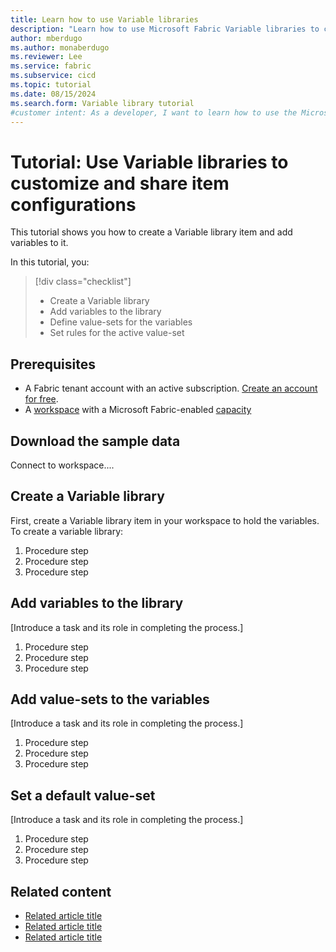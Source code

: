 ```yaml
---
title: Learn how to use Variable libraries
description: "Learn how to use Microsoft Fabric Variable libraries to customize and share item configurations in a workspace."
author: mberdugo
ms.author: monaberdugo
ms.reviewer: Lee
ms.service: fabric
ms.subservice: cicd
ms.topic: tutorial
ms.date: 08/15/2024
ms.search.form: Variable library tutorial
#customer intent: As a developer, I want to learn how to use the Microsoft Fabric Variable library tool to customize and share item configurations in a workspace so that I can manage my content lifecycle..
---
```


# Tutorial: Use Variable libraries to customize and share item configurations

This tutorial shows you how to create a Variable library item and add variables to it.

In this tutorial, you:

> [!div class="checklist"]
>
> * Create a Variable library
> * Add variables to the library
> * Define value-sets for the variables
> * Set rules for the active value-set

## Prerequisites

* A Fabric tenant account with an active subscription. [Create an account for free](../../get-started/fabric-trial.md).
* A [workspace](../../get-started/create-workspaces.md) with a Microsoft Fabric-enabled [capacity](../../enterprise/licenses.md#capacity)

## Download the sample data

Connect to workspace....

## Create a Variable library

First, create a Variable library item in your workspace to hold the variables. To create a variable library:

<!-- Required: Tasks to complete in the process - H2

In one or more H2 sections, describe tasks that 
the user completes in the process the tutorial describes.

-->

1. Procedure step
1. Procedure step
1. Procedure step

## Add variables to the library

[Introduce a task and its role in completing the process.]

<!-- Required: Tasks to complete in the process - H2

In one or more H2 sections, describe tasks that 
the user completes in the process the tutorial describes.

-->

1. Procedure step
1. Procedure step
1. Procedure step

## Add value-sets to the variables

[Introduce a task and its role in completing the process.]

<!-- Required: Tasks to complete in the process - H2

In one or more H2 sections, describe tasks that 
the user completes in the process the tutorial describes.

-->

1. Procedure step
1. Procedure step
1. Procedure step

## Set a default value-set

[Introduce a task and its role in completing the process.]

<!-- Required: Tasks to complete in the process - H2

In one or more H2 sections, describe tasks that 
the user completes in the process the tutorial describes.

-->

1. Procedure step
1. Procedure step
1. Procedure step

## Related content

* [Related article title](link.md)
* [Related article title](link.md)
* [Related article title](link.md)
